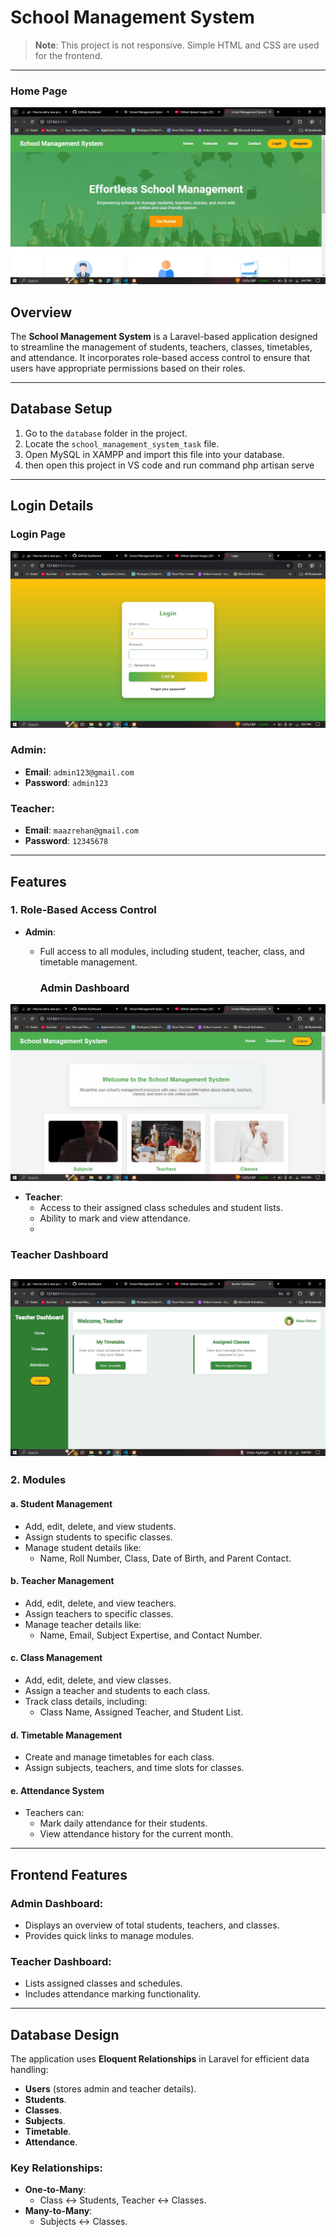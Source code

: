 # School Management System

> **Note**: This project is not responsive. Simple HTML and CSS are used for the frontend.

---
### Home Page
![Home Page](public/images/Home.JPG)

## Overview

The **School Management System** is a Laravel-based application designed to streamline the management of students, teachers, classes, timetables, and attendance. It incorporates role-based access control to ensure that users have appropriate permissions based on their roles.

---

## Database Setup

1. Go to the `database` folder in the project.
2. Locate the `school_management_system_task` file.
3. Open MySQL in XAMPP and import this file into your database.
4. then open this project in VS code and run command php artisan serve

---

## Login Details

### Login Page
![Login Page](public/images/login.JPG)

### Admin:
- **Email**: `admin123@gmail.com`
- **Password**: `admin123`

### Teacher:
- **Email**: `maazrehan@gmail.com`
- **Password**: `12345678`

---

## Features

### 1. Role-Based Access Control

- **Admin**:
  - Full access to all modules, including student, teacher, class, and timetable management.

    ### Admin Dashboard
![Admin Dashboard](public/images/admindashboard.JPG)

- **Teacher**:
  - Access to their assigned class schedules and student lists.
  - Ability to mark and view attendance.
  - 
### Teacher Dashboard
![Teacher Dashboard](public/images/teacherdashboard.JPG)
---

### 2. Modules

#### a. Student Management
- Add, edit, delete, and view students.
- Assign students to specific classes.
- Manage student details like:
  - Name, Roll Number, Class, Date of Birth, and Parent Contact.

#### b. Teacher Management
- Add, edit, delete, and view teachers.
- Assign teachers to specific classes.
- Manage teacher details like:
  - Name, Email, Subject Expertise, and Contact Number.

#### c. Class Management
- Add, edit, delete, and view classes.
- Assign a teacher and students to each class.
- Track class details, including:
  - Class Name, Assigned Teacher, and Student List.

#### d. Timetable Management
- Create and manage timetables for each class.
- Assign subjects, teachers, and time slots for classes.

#### e. Attendance System
- Teachers can:
  - Mark daily attendance for their students.
  - View attendance history for the current month.

---

## Frontend Features

### Admin Dashboard:
- Displays an overview of total students, teachers, and classes.
- Provides quick links to manage modules.

### Teacher Dashboard:
- Lists assigned classes and schedules.
- Includes attendance marking functionality.

---

## Database Design

The application uses **Eloquent Relationships** in Laravel for efficient data handling:

- **Users** (stores admin and teacher details).
- **Students**.
- **Classes**.
- **Subjects**.
- **Timetable**.
- **Attendance**.

### Key Relationships:
- **One-to-Many**:
  - Class ↔ Students, Teacher ↔ Classes.
- **Many-to-Many**:
  - Subjects ↔ Classes.
